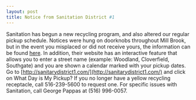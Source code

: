 ```yaml
---
layout: post
title: Notice from Sanitation District #1
---
```


Sanitation has begun a new recycling program, and also altered our regular pickup schedule.
Notices were hung on doorknobs throughout Mill Brook, 
but in the event you misplaced or did not receive yours, the information can be found
[here](http://millbrookcivic.com/pdf/sanitation-district-1-flyer.pdf). 
In addition, their website has an interactive feature that allows you to enter a street name 
(example: Woodland, Cloverfield, Southgate) and you are shown a calendar marked with your pickup dates. 
Go to [http://sanitarydistrict1.com/](http://sanitarydistrict1.com/) and click on What Day is My Pickup? If you no longer 
have a yellow recycling receptacle, call 516-239-5600 to request one. 
For specific issues with Sanitation, call George Pappas at (516) 996-0057.
